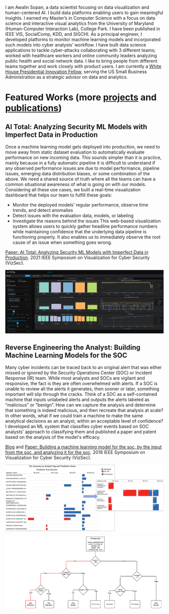 I am Awalin Sopan, a data scientist focusing on data visualization and human-centered AI. I build data platforms enabling users to gain meaningful insights. I earned my Master’s in Computer Science with a focus on data science and interactive visual analytics from the University of Maryland (Human-Computer Interaction Lab), College Park. I have been published in IEEE VIS, SocialComp, KDD, and SIGCHI. As a principal engineer, I developed platforms to monitor machine learning models and incorporated such models into cyber analysts’ workflow. I have built data science applications to tackle cyber-attacks collaborating with 3 different teams; worked with healthcare workers and online community leaders analyzing public health and social network data. I like to bring people from different teams together and work closely with product users. I am currently a [White House Presidential Innovation Fellow](https://presidentialinnovationfellows.gov/fellows/awalin-sopan/), serving the US Small Business Administration as a strategic advisor on data and analytics.

# Featured Works (more [projects](/projects.markdown) and [publications](/publications.md))

## AI Total: Analyzing Security ML Models with Imperfect Data in Production

Once a machine learning model gets deployed into production, we need to move away from static dataset evaluation to automatically evaluate performance on new incoming data. This sounds simpler than it is practice, mainly because in a fully automatic pipeline it is difficult to understand if any observed performance issues are due to model performance, pipeline issues, emerging data distribution biases, or some combination of the above. We need a shared source of truth where all the teams can have a common situational awareness of what is going on with our models. Considering all these use cases, we built a real-time visualization dashboard that helps our team to fulfill these goals: 

* Monitor the deployed models’ regular performance, observe time trends, and detect anomalies 
* Detect issues with the evaluation data, models, or labeling 
* Investigate the reasons behind the issues 
This web-based visualization system allows users to quickly gather headline performance numbers while maintaining confidence that the underlying data pipeline is functioning properly. It also enables us to immediately observe the root cause of an issue when something goes wrong. 

[Paper: AI Total: Analyzing Security ML Models with Imperfect Data in Production](https://ieeexplore.ieee.org/document/9629396). 2021 IEEE Symposium on Visualization for Cyber Security (VizSec).

![AI Total](/model_metric.webp)

## Reverse Engineering the Analyst: Building Machine Learning Models for the SOC

Many cyber incidents can be traced back to an original alert that was either missed or ignored by the Security Operations Center (SOC) or Incident Response (IR) team. While most analysts and SOCs are vigilant and responsive, the fact is they are often overwhelmed with alerts. If a SOC is unable to review all the alerts it generates, then sooner or later, something important will slip through the cracks. Think of a SOC as a self-contained machine that inputs unlabeled alerts and outputs the alerts labeled as “malicious” or “benign”. How can we capture the analysis and determine that something is indeed malicious, and then recreate that analysis at scale? In other words, what if we could train a machine to make the same analytical decisions as an analyst, within an acceptable level of confidence? I developed an ML system that classifies cyber events based on SOC analysts' approach to classifying them and published a paper and patent based on the analysis of the model's efficacy. 

[Blog](https://www.mandiant.com/resources/blog/build-machine-learning-models-for-the-soc) and [Paper: Building a machine learning model for the soc, by the input from the soc, and analyzing it for the soc](https://ieeexplore.ieee.org/document/8709231). 2018 IEEE Symposium on Visualization for Cyber Security (VizSec).

![SOC ML Model](/MLSOC.png) 

![SOC ML Model](/ml-models-soc4.png) 


